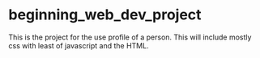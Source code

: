 # beginning_web_dev_project
This is the project for the use profile of a person.
This will include mostly css with least of javascript and the HTML.
